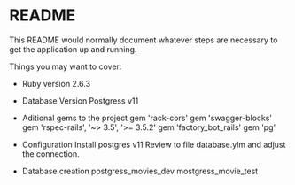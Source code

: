 # README

This README would normally document whatever steps are necessary to get the
application up and running.

Things you may want to cover:

* Ruby version 2.6.3

* Database Version Postgress v11

* Aditional gems to the project
    gem 'rack-cors'
    gem 'swagger-blocks'
    gem 'rspec-rails', '~> 3.5', '>= 3.5.2'
    gem 'factory_bot_rails'
    gem 'pg'
    
* Configuration
  Install postgres v11 
  Review to file database.ylm and adjust the connection.
  
* Database creation
    postgress_movies_dev
    mostgress_movie_test
    
